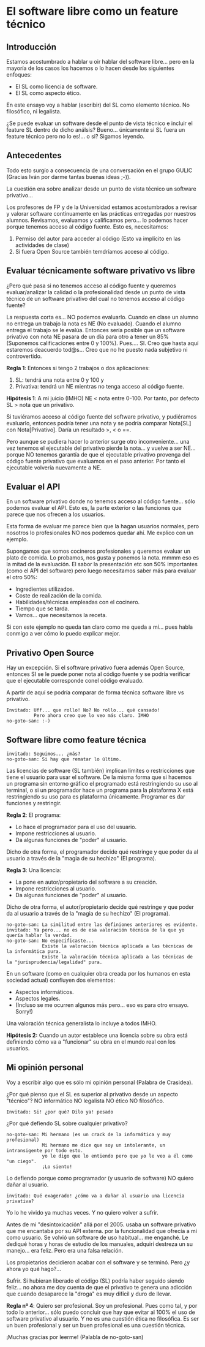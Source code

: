 

# El software libre como un feature técnico

## Introducción

Estamos acostumbrado a hablar u oir hablar del software libre... pero en la mayoría de los casos los hacemos o lo hacen desde los siguientes enfoques:

* El SL como licencia de software.
* El SL como aspecto ético.

En este ensayo voy a hablar (escribir) del SL como elemento técnico. No filosófico, ni legalista.

¿Se puede evaluar un software desde el punto de vista técnico e incluir el feature SL dentro de dicho análsis?
Bueno... únicamente si SL fuera un feature técnico pero no lo es!... o si? Sigamos leyendo.

## Antecedentes

Todo esto surgío a consecuencia de una conversación en el grupo GULIC (Gracias Iván por darme tantas buenas ideas ;-)).

La cuestión era sobre analizar desde un punto de vista técnico un software privativo...

Los profesores de FP y de la Universidad estamos acostumbrados a revisar y valorar software contínuamente en las prácticas entregadas por nuestros alumnos. Revisamos, evaluamos y calificamos pero... lo podemos hacer porque tenemos acceso al código fuente. Esto es, necesitamos:
1. Permiso del autor para acceder al código (Esto va implícito en las actividades de clase)
2. Si fuera Open Source también temdríamos acceso al código.

## Evaluar técnicamente software privativo vs libre 

¿Pero qué pasa si no tenemos acceso al código fuente y queremos evaluar/analizar la calidad o la profesionalidad desde un punto de vista técnico de un software privativo del cual no tenemos acceso al código fuente?

La respuesta corta es... NO podemos evaluarlo. Cuando en clase un alumno no entrega un trabajo la nota es NE (No evaluado). Cuando el alumno entrega el trabajo se le evalúa. Entonces sería posible que un software privativo con nota NE pasara de un día para otro a tener un 85% (Suponemos calificaciones entre 0 y 100%). Pues.... SI. Creo que hasta aquí estaremos deacuerdo tod@s... Creo que no he puesto nada subjetivo ni controvertido.

**Regla 1**: Entonces si tengo 2 trabajos o dos aplicaciones: 
1. SL: tendrá una nota entre 0 y 100 y 
2. Privativa: tendrá un NE mientras no tenga acceso al código fuente.

**Hipótesis 1**: A mi juicio (IMHO) NE < nota entre 0-100. Por tanto, por defecto SL > nota que un privativo.

Si tuviéramos acceso al código fuente del software privativo, y pudiéramos evaluarlo, entonces podría tener una nota y se podría comparar Nota[SL] con Nota[Privativo]. Daría un resultado >, < o ==.

Pero aunque se pudiera hacer lo anterior surge otro inconveniente... una vez tenemos el ejecutable del privativo pierde la nota... y vuelve a ser NE... porque NO tenemos garantía de que el ejecutable privativo provenga del código fuente privativo que evaluamos en el paso anterior. Por tanto el ejecutable volvería nuevamente a NE.

## Evaluar el API 

En un software privativo donde no tenemos acceso al código fuente... sólo podemos evaluar el API. Esto es, la parte exterior o las funciones que parece que nos ofrecen a los usuarios.

Esta forma de evaluar me parece bien que la hagan usuarios normales, pero nosotros lo profesionales NO nos podemos quedar ahí. Me explico con un ejemplo. 

Supongamos que somos cocineros profesionales y queremos evaluar un plato de comida. Lo probamos, nos gusta y ponemos la nota. mmmm eso es la mitad de la evaluación. El sabor la presentación etc son 50% importantes (como el API del software) pero luego necesitamos saber más para evaluar el otro 50%: 
* Ingredientes utilizados.
* Coste de realización de la comida.
* Habilidades/técnicas empleadas con el cocinero.
* Tiempo que se tarda.
* Vamos... que necesitamos la receta.

Si con este ejemplo no queda tan claro como me queda a mí... pues habla conmigo a ver cómo lo puedo explicar mejor.

## Privativo Open Source

Hay un excepción. Si el software privativo fuera además Open Source, entonces SI se le puede poner nota al código fuente y se podría verificar que el ejecutable corresponde conel código evaluado.

A partir de aquí se podría comparar de forma técnica software libre vs privativo.

```
Invitado: Uff... que rollo! No? No rollo... qué cansado! 
          Pero ahora creo que lo veo más claro. IMHO
no-goto-san: :-)
```

## Software libre como feature técnica

```
invitado: Seguimos... ¿más? 
no-goto-san: Si hay que rematar lo último.
```

Las licencias de software (SL también) implican limites o restricciones que tiene el usuario para usar el software.
De la misma forma que si hacemos un programa sin entorno gráfico el programado está restringiendo su uso al terminal, o si un programador hace un programa para la plataforma X está restringiendo su uso para es plataforma únicamente. Programar es dar funciones y restringir. 

**Regla 2**: 
El programa:
* Lo hace el programador para el uso del usuario.
* Impone restricciones al usuario.
* Da algunas funciones de "poder" al usuario.

Dicho de otra forma, el programador decide qué restringe y que poder da al usuario a través de la "magia de su hechizo" (El programa).

**Regla 3**:
Una licencia:
* La pone en autor/propietario del software a su creación.
* Impone restricciones al usuario.
* Da algunas funciones de "poder" al usuario.

Dicho de otra forma, el autor/propietario decide qué restringe y que poder da al usuario a través de la "magia de su hechizo" (El programa).

```
no-goto-san: La similitud entre las definiones anteriores es evidente.
invitado: Ya pero... no es de esa valoración técnica de la que yo quería hablar la verdad.
no-goto-san: No especificaste...
             Existe la valoración técnica aplicada a las técnicas de la informática pura.
             Existe la valoración técnica aplicada a las técnicas de la "jurisprudencia/legalidad" pura.
```

En un software (como en cualquier obra creada por los humanos en esta sociedad actual) confluyen dos elementos:
* Aspectos informáticos.
* Aspectos legales.
* (Incluso se me ocurren algunos más pero... eso es para otro ensayo. Sorry!)

Una valoración técnica generalista lo incluye a todos IMHO.

**Hipótesis 2:** Cuando un autor establece una licencia sobre su obra está definiendo cómo va a "funcionar" su obra en el mundo real con los usuarios.

## Mi opinión personal

Voy a escribir algo que es sólo mi opinión personal (Palabra de Crasidea).

¿Por qué pienso que el SL es superior al privativo desde un aspecto "técnico"?
NO informático NO legalista NO ético NO filosófico.

```
Invitado: Si! ¿por qué? Dilo ya! pesado
```

¿Por qué defiendo SL sobre cualquier privativo?

```
no-goto-san: Mi hermano (es un crack de la informática y muy profesional)
             Mi hermano me dice que soy un intolerante, un intransigente por todo esto.
             yo le digo que lo entiendo pero que yo le veo a él como "un ciego".
             ¡Lo siento!
```

Lo defiendo porque como programador (y usuario de software) NO quiero dañar al usuario.

```
invitado: Qué exagerado! ¿cómo va a dañar al usuario una licencia privativa?
```

Yo lo he vivido ya muchas veces. Y no quiero volver a sufrir.

Antes de mi "desintoxicación" allá por el 2005. usaba un software privativo que me encantaba por su API externa. por la funcionalidad que ofrecía a mí como usuario. Se volvió un software de uso habitual... me enganché. Le dediqué horas y horas de estudio de los manuales, adquirí destreza un su manejo... era feliz. Pero era una falsa relación.

Los propietarios decidieron acabar con el software y se terminó. Pero ¿y ahora yo qué hago?...

Sufrir. Si hubieran liberado el código (SL) podría haber seguido siendo feliz... no ahora me doy cuenta de que el privativo te genera una adicción que cuando desaparece la "droga" es muy difícil y duro de llevar.

**Regla nº 4**: Quiero ser profesional. Soy un profesional.
Pues como tal, y por todo lo anterior... sólo puedo concluir que hay que evitar al 100% el uso de software privativo al usuario. Y no es una cuestión ética no filosófica. Es ser un buen profesional y ser un buen profesional es una cuestión técnica.

¡Muchas gracias por leerme!
(Palabla de no-goto-san)

